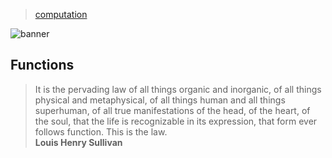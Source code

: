 > [computation](../)

![banner](/models/photos/banner.png)

## Functions

> It is the pervading law of all things organic and inorganic,
> of all things physical and metaphysical,
> of all things human and all things superhuman,
> of all true manifestations of the head, of the heart, of the soul,
> that the life is recognizable in its expression,
> that form ever follows function.
> This is the law.  
> **Louis Henry Sullivan**
